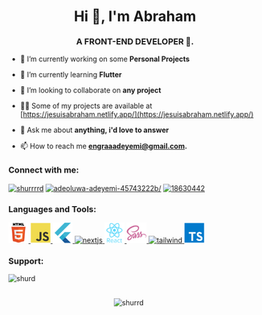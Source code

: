 <h1 align="center">Hi 👋, I'm Abraham</h1>
<h3 align="center">A FRONT-END DEVELOPER 🚀.</h3>

- 🔭 I’m currently working on some **Personal Projects**

- 🌱 I’m currently learning **Flutter**

- 👯 I’m looking to collaborate on **any project**

- 👨‍💻 Some of my projects are available at [https://jesuisabraham.netlify.app/](https://jesuisabraham.netlify.app/)

- 💬 Ask me about **anything, i'd love to answer**

- 📫 How to reach me **engraaadeyemi@gmail.com.**

<h3 align="left">Connect with me:</h3>
<p align="left">
<a href="https://twitter.com/shurrrrd" target="blank"><img align="center" src="https://raw.githubusercontent.com/rahuldkjain/github-profile-readme-generator/master/src/images/icons/Social/twitter.svg" alt="shurrrrd" height="30" width="40" /></a>
<a href="https://linkedin.com/in/adeoluwa-adeyemi-45743222b/" target="blank"><img align="center" src="https://raw.githubusercontent.com/rahuldkjain/github-profile-readme-generator/master/src/images/icons/Social/linked-in-alt.svg" alt="adeoluwa-adeyemi-45743222b/" height="30" width="40" /></a>
<a href="https://stackoverflow.com/users/18630442" target="blank"><img align="center" src="https://raw.githubusercontent.com/rahuldkjain/github-profile-readme-generator/master/src/images/icons/Social/stack-overflow.svg" alt="18630442" height="30" width="40" /></a>
</p>

<h3 align="left">Languages and Tools:</h3>
<p align="left"> </a> <a href="https://www.w3.org/html/" target="_blank" rel="noreferrer"> <img src="https://raw.githubusercontent.com/devicons/devicon/master/icons/html5/html5-original-wordmark.svg" alt="html5" width="40" height="40"/> </a> <a href="https://developer.mozilla.org/en-US/docs/Web/JavaScript" target="_blank" rel="noreferrer"> <img src="https://raw.githubusercontent.com/devicons/devicon/master/icons/javascript/javascript-original.svg" alt="javascript" width="40" height="40"/> </a> <a href="https://flutter.dev/" target="_blank" rel="noreferrer">  <img src="https://raw.githubusercontent.com/devicons/devicon/master/icons/flutter/flutter-original.svg" alt="flutter" width="40" height="40"/> </a> <a href="https://nextjs.org/" target="_blank" rel="noreferrer">
<img src="https://cdn.worldvectorlogo.com/logos/nextjs-2.svg" alt="nextjs" width="40" height="40"/> </a>  </a> <a href="https://reactjs.org/" target="_blank" rel="noreferrer"> <img src="https://raw.githubusercontent.com/devicons/devicon/master/icons/react/react-original-wordmark.svg" alt="react" width="40" height="40"/> </a> <a href="https://sass-lang.com" target="_blank" rel="noreferrer"> <img src="https://raw.githubusercontent.com/devicons/devicon/master/icons/sass/sass-original.svg" alt="sass" width="40" height="40"/> </a> <a href="https://tailwindcss.com/" target="_blank" rel="noreferrer"> <img src="https://www.vectorlogo.zone/logos/tailwindcss/tailwindcss-icon.svg" alt="tailwind" width="40" height="40"/> </a> <a href="https://www.typescriptlang.org/" target="_blank" rel="noreferrer"> <img src="https://raw.githubusercontent.com/devicons/devicon/master/icons/typescript/typescript-original.svg" alt="typescript" width="40" height="40"/> </a> </p>

<h3 align="left">Support:</h3>
<p><a href="https://www.buymeacoffee.com/shurd"> <img align="left" src="https://cdn.buymeacoffee.com/buttons/v2/default-yellow.png" height="50" width="210" alt="shurd" /></a></p><br><br>

<p><img align="left" src="https://github-readme-streak-stats.herokuapp.com/?user=shurrd&" alt="shurrd" /></p>
